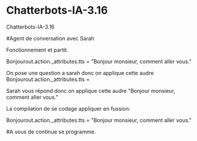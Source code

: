 # Chatterbots-IA-3.16
Chatterbots-IA-3.16

#Agent de conversation avec Sarah

Fonctionnement et partit.

<item>Bonjour<tag>out.action._attributes.tts = "Bonjour monsieur, comment aller vous."</tag></item>

On pose une question a sarah donc on applique cette audre <item>Bonjour<tag>out.action._attributes.tts =

Sarah vous répond donc on applique cette audre "Bonjour monsieur, comment aller vous."</tag></item>

La compilation de se codage appliquer en fussion: 

<item>Bonjour<tag>out.action._attributes.tts = "Bonjour monsieur, comment aller vous."</tag></item>

#A vous de continue se programme.
